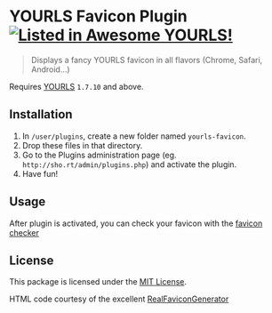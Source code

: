 # YOURLS Favicon Plugin [![Listed in Awesome YOURLS!](https://img.shields.io/badge/Awesome-YOURLS-C5A3BE)](https://github.com/YOURLS/awesome-yourls/)

> Displays a fancy YOURLS favicon in all flavors (Chrome, Safari, Android...)

Requires [YOURLS](https://yourls.org) `1.7.10` and above.

## Installation

1. In `/user/plugins`, create a new folder named `yourls-favicon`.
2. Drop these files in that directory.
3. Go to the Plugins administration page (eg. `http://sho.rt/admin/plugins.php`) and activate the plugin.
4. Have fun!

## Usage

After plugin is activated, you can check your favicon with the [favicon checker](https://realfavicongenerator.net/favicon_checker)


## License

This package is licensed under the [MIT License](LICENSE).

HTML code courtesy of the excellent [RealFaviconGenerator](https://realfavicongenerator.net/)
